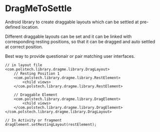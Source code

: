 # DragMeToSettle
Android library to create draggable layouts which can be settled at pre-defined location.

Different draggable layouts can be set and it can be linked with corresponding resting positions,
so that it can be dragged and auto settled at correct position.

Best way to provide questionair or pair matching user interfaces.


    // in layout file
    <com.polstech.library.dragme.library.DragLayout>
        // Resting Position 1
        <com.polstech.library.dragme.library.RestElement>
            <child views>
        </com.polstech.library.dragme.library.RestElement>
        
        // Draggable Element
        <com.polstech.library.dragme.library.DragElement>
            <child views>
        </com.polstech.library.dragme.library.DragElement>
    </com.polstech.library.dragme.library.DragLayout>
        
    // In Activity or fragment
    dragElement.setRestingLayout(restElement);
